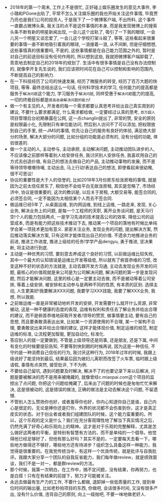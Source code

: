 * 2018年的第一个周末, 工作上不是很忙, 正好碰上娱乐圈发生的意见大事件, 李小璐和PGone出轨了, 平常不怎么关注娱乐圈的我也开始关注这件事情, 毕竟贾乃亮也是我们公司的投资人, 于是我下了一个微博客户端, 不出所料, 这个事件一直霸占微博头条, 我关注的点不是这件事情的本身, 而是我发现微博上的搜索头条不断有新的明星新闻出现, 一会儿这个出轨了, 吸引了一下我的眼球, 一会儿另一个明星又谈恋爱了, 一会儿这个学校打架斗殴了, 等等, 这些看起来很重要的事情一直不断地吸引着我的眼球, 一浪接着一浪, 从不间断, 但是仔细想想, 这些事情真的很重要吗, 不是的, 这些事情都是在自己能力范围之外的, 暂时是对自己的前途目标没有任何作用的, 所以想到这些, 我就把微博客户端卸载了, 乖乖地去制定自己的2018年的规划了. 生活中有很多事情是自己没有办法控制的, 就像李开复先生说的, 我们应该把时间花在自己可以控制和影响的范围内, 不断提高自己的影响力.
* 在一下科技经历了公司的快速发展, 经历了微服务的转变, 经历了百万大题的快项目, 等等. 最终总结出这么一句话, 任何科学技术的学习, 任何能力的提高都是服务于`解决问题`这个能力, 学习服务于`解决问题`, 同样受惠于`解决问题`能力的提高, 一切的终极目标都是`提高自身解决问题的能力`!
* 做一个有主见的人, 开发者的每一个需求都要认真思考并给出自己真实周到的建议, 不要什么要求都满足, 什么需求都给做, 一定要经过认真的思考, `百万超人`项目管理后台初期暴露在公网, 这一点changlin提出了, 非常的赞, 安全的原则是权限最小化, 先限制只有单位能访问, 然后别人访问不了可以添加, 把权限放到自己的手里, 统一JMS的事情, 优先让自己的服务有良好的体验, 满足绝大部分的场景, 解决大部分的问题, 比如分组的功能是必须有的, 没有分组的功能, 体验很差的.
* 做一个主动的人, 主动参与, 主动承担, 主动解决问题, 主动推动团队进步的人, 不应该像之前那样等着别人给安排任务, 我讨厌别人安排任务, 我喜欢用自己的方式去创造价值, 有自己的想法去做自己的产品, 主动推动事物的发展, 而不是等待领导嗷嗷待哺, 主动出击, 马上行动!表达自己的想法, 即使看起来很幼稚, 很不可思议!
* 协议的重要性是大于人的信誉的, 比如2018年3月份房东给涨房租的事情, 就是因为之前太信任房东了, 相信他不会给平白无故涨房租, 其实是忽略了, 市场经济中, 协议是很重要的, 这次的教训是, 以后关于房租, 大额交易等, 能签合同的, 必须签合同, 一定不能因为太相信某个人而去不签合同.
* 做运维已经5年了, 从桌面运维, 到内网运维, 到线上运维, 一路走来, 发现, 关心业务, 解决业务上的问题, 是每一个工程师的天职, 离开业务谈问题, 是天马行空!个人的能力包括两点, 一是学习先进的技术提高公司的效率, 降低公司的运营成本, 而是有能力把这些技术推动下去, 推动某一个项目的落地有时候比单纯学会某一项技术更加有意义. 紧密关注业务, 发现业务的问题, 提出解决方案, 然后推动落实解决方案, 只有这样才能体现出自己的价值. 不遗余力地推进业务的前进, 推进工作进度, 推进上级给的任务!学学产品dengyu, 勇于推进, 坚决果断, 将主动进行到底.
* 主动是一种优秀的习惯, 要刻意去养成这个良好的习惯, 以前做运维比较失败, 其中一个最大的认知错误是运维比开发等级低, 所以就有了俯首恭维的习惯, 改变这种不好的状态的方法就是, 主动去跟开发方沟通, 主动去发现业务开发的问题, 最核心的价值观就是来公司是为公司解决问题, 解决问题的第一步是发现问题, 然后才能解决问题, 这里的核心是一定要主动去做, 而不是被动等着公司安排, 等着上级安排, 被安排和主动参与是两种不同的性质, 有本质的区别. 选择主动, 人生更美好!我要解决XXX问题, 我要学习XXX技能, 我要了解XXX业务, 我想, 所以我能.
* 之前做运维一直是非常被动地听开发的安排, 开发需要什么就开什么资源, 非常被动, 这是一种不健康的态度的表现, 运维有权利和责任去了解业务并给出合理的建议, 而不是俯首恭维地获取开发者/领导的赞赏, 做事情要主动, 要有自己的思想, 而且要勇敢滴表达出来, 比如某一个资源使用的不合理, 某一个架构不合理, 要勇敢说出来并给出合理的建议, 这样才能体现价值, 制定运维的规范, 制定运维的标准, 让流程更加智能, 更加自动化, 标准化.
* 答应别人的就一定要做到, 不管是上级领导还是同事, 还是朋友, 还是下属, 中间有变化的时候要提前告知, 不要等到快到期的时候再说, 因为这是一种信任, 不守约是一种消费自己信任的行为, 我讨厌这种行为, 2018年过年的时候, 我跟上级说好了能坚持到最后, 结果最后因为媳妇儿离职而改签了火车票, 临时跟上级请假, 事情有点突然, 接受批评, 下不为例.
* 不要给自己留坑, 遇到问题要及时解决, 解决不了的也要记录下来以后解决, 问题是要被解决的而不是用来被掩藏的, 就像曾经c.miaopai.com这个项目的监控出了点问题, 你把这个问题给掩藏了, 后来出了问题的时候也是匆匆忙忙来解决, 这是很被动的, 这是错误的做法, 正确的做法是主动去解决这个问题, 不留遗憾.
* 不管别人怎么赞扬你也好，或者羞辱你也好，你内心知道你自己是谁，自己内心是很定的，无论是捧你还是打你，外界的状况都不会伤害到你，这才是真正皮实的状态。对于创业者或者我们组建团队的时候，这个能力蛮重要的。所以，这个乐观的定义是什么？我们在充分客观理性地了解当下真实情况之后，仍然充满了好奇心和乐观向上的精神。这才是对于乐观的完整解释，尤其是怎么做好这两者的平衡，是特别有智慧有方法的，而不是单纯的一个倡导。他觉得他已经足够好了，但他有那么好吗？其实不是的，一定要每天去看一下，哪些地方做得还不够好，哪些地方还有待进步？组织怎么具备这样一种能力，我觉得是很重要的。在我党传统当中，有这样一个优良传统，就是批评与自我批评。我跟大家分享一个团队的自我反省能力，我们每年做review，就是绩效面谈，我们不是一对一，都是群review的方法。
* 那个时候，我第一次明白，在工作中，搞不定问题，没有结果，你再努力，也是白搭！只有在有结果的前提下，努力才可能被关注。
* 永远去做最有生产力的工作, 不要什么都做, 退卸掉一些低质量的工作, 提到单位时间的输出量, 比如老秒拍项目的东西, 你做吧, 会话很多时间, 又没有很多产出, 没有什么价值, 违背自己的原则, 向上一级抛吧, 不要一味地做老好人.